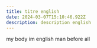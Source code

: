 ```yaml
---
title: titre english
date: 2024-03-07T15:10:46.922Z
description: description english
---
```

my body im english man before all
